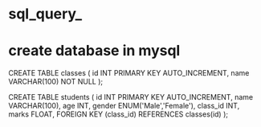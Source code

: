 # sql_query_

# create database in mysql 

CREATE TABLE classes (
    id INT PRIMARY KEY AUTO_INCREMENT,
    name VARCHAR(100) NOT NULL
);


CREATE TABLE students (
    id INT PRIMARY KEY AUTO_INCREMENT,
    name VARCHAR(100),
    age INT,
    gender ENUM('Male','Female'),
    class_id INT,
    marks FLOAT,
    FOREIGN KEY (class_id) REFERENCES classes(id)
);

